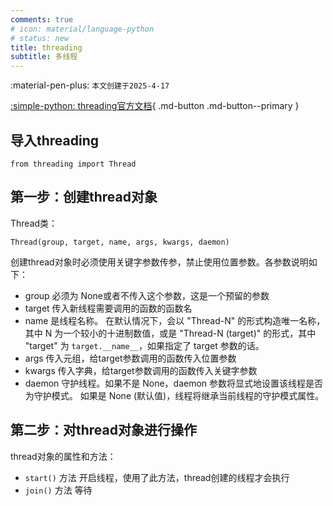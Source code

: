 ```yaml
---
comments: true
# icon: material/language-python
# status: new
title: threading
subtitle: 多线程
---
```


:material-pen-plus: `本文创建于2025-4-17`

[:simple-python: threading官方文档](https://docs.python.org/zh-cn/3/library/threading.html){ .md-button .md-button--primary }

## 导入threading

    from threading import Thread

## 第一步：创建thread对象

Thread类：

`Thread(group, target, name, args, kwargs, daemon)`

创建thread对象时必须使用关键字参数传参，禁止使用位置参数。各参数说明如下：

- group 必须为 None或者不传入这个参数，这是一个预留的参数
- target 传入新线程需要调用的函数的函数名
- name 是线程名称。 在默认情况下，会以 "Thread-N" 的形式构造唯一名称，其中 N 为一个较小的十进制数值，或是 "Thread-N (target)" 的形式，其中 "target" 为 `target.__name__`，如果指定了 target 参数的话。
- args 传入元组，给target参数调用的函数传入位置参数
- kwargs 传入字典，给target参数调用的函数传入关键字参数
- daemon 守护线程。如果不是 None，daemon 参数将显式地设置该线程是否为守护模式。 如果是 None (默认值)，线程将继承当前线程的守护模式属性。


## 第二步：对thread对象进行操作

thread对象的属性和方法：

- `start()` 方法 开启线程，使用了此方法，thread创建的线程才会执行
- `join()` 方法 等待
